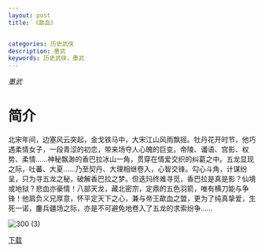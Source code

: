 ```yaml
---
layout: post
title: 《歃血》


categories: 历史武侠
description: 墨武
keywords: 历史武侠，墨武
---
```


*墨武*

# 简介

北宋年间，边塞风云突起，金戈铁马中，大宋江山风雨飘摇。牡丹花开时节，他巧遇柔情女子，一段青涩的初恋，带来场夺人心魄的巨变。帝陵、谶语、宫影、权势、柔情……神秘飘渺的香巴拉冰山一角，贯穿在情爱交织的纠葛之中。五龙显现之际，吐蕃、大夏……乃至契丹、大理相继卷入，心智交锋。勾心斗角，计谋纷呈，只为寻五龙之秘，破解香巴拉之梦。但迭玛终难寻觅，香巴拉是真是影？仙境或地狱？悲血亦豪情！八部天龙，藏北密宗，定鼎的五色羽箭，唯有横刀能与争锋！他肩负义兄厚意，怀平定天下之心，兼与帝王歃血之盟，更为了纯真挚爱，生死一诺，鏖兵疆场之际，亦是不可避免地卷入了五龙的求索纷争……

![300 (3)](http://tva2.sinaimg.cn/large/008dGP0Fgy1gu359bt985j304605k74a.jpg)

[下载](https://link.jscdn.cn/1drv/aHR0cHM6Ly8xZHJ2Lm1zL3QvcyFBaGU2R2dNWmVFb2poVGlmTVZ3dEVTWDZwWUpHP2U9cTZYWVFz.txt)

